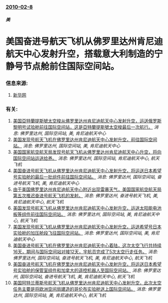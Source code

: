 ### [2010-02-8](/news/2010/02/8/index.md)

##### 美
#  美国奋进号航天飞机从佛罗里达州肯尼迪航天中心发射升空，搭载意大利制造的宁静号节点舱前住国际空间站。




### 信息来源:

1. [新华网](http://news.xinhuanet.com/world/2010-02/08/content_12954794.htm)

### 有关:

1. [ 美国亞特蘭提斯號太空梭从佛罗里达州肯尼迪航天中心发射升空，运送俄罗斯黎明号试验舱前往国际空间站，这是亞特蘭提斯號太空梭最后一次航行。](/zh/news/2010/05/14/美国亞特蘭提斯號太空梭从佛罗里达州肯尼迪航天中心发射升空-运送俄罗斯黎明号试验舱前往国际空间站-这是亞特蘭提斯號太空梭.md) _消息: 佛罗里达州, 国际空间站, 美, 肯尼迪航天中心_
2. [ 美国发现号航天飞机在佛罗里达州肯尼迪航天中心发射升空，前往国际空间站。](/zh/news/2010/04/5/美国发现号航天飞机在佛罗里达州肯尼迪航天中心发射升空-前往国际空间站.md) _消息: 佛罗里达州, 国际空间站, 美, 肯尼迪航天中心_
3. [ 美国国家航空航天局发现号航天飞机从佛罗里达州肯尼迪航天中心升空，将向国际空间站运送给养。](/zh/news/2009/08/28/美国国家航空航天局发现号航天飞机从佛罗里达州肯尼迪航天中心升空-将向国际空间站运送给养.md) _消息: 佛罗里达州, 国际空间站, 肯尼迪航天中心, 航天飞机_
4. [美国奋进号航天飞机从佛罗里达州肯尼迪航天中心发射升空，将运送日本希望号实验舱的最后一批组件前往国际空间站。](/zh/news/2009/07/15/美国奋进号航天飞机从佛罗里达州肯尼迪航天中心发射升空-将运送日本希望号实验舱的最后一批组件前往国际空间站.md) _消息: 佛罗里达州, 国际空间站, 奋进号航天飞机, 美, 肯尼迪航天中心_
5. [由于美国佛罗里达州肯尼迪航天中心附近出现雷暴天气，美国国家航空航天局第五次推迟奋进号航天飞机的发射。](/zh/news/2009/07/13/由于美国佛罗里达州肯尼迪航天中心附近出现雷暴天气-美国国家航空航天局第五次推迟奋进号航天飞机的发射.md) _消息: 佛罗里达州, 奋进号航天飞机, 美, 肯尼迪航天中心, 航天飞机_
6. [美国发现号航天飞机从佛罗里达州肯尼迪航天中心发射升空，运送太阳能电池板等组件前往国际空间站。](/zh/news/2009/03/15/美国发现号航天飞机从佛罗里达州肯尼迪航天中心发射升空-运送太阳能电池板等组件前往国际空间站.md) _消息: 佛罗里达州, 国际空间站, 美, 肯尼迪航天中心, 航天飞机_
7. [美国发现号航天飞机从佛罗里达州肯尼迪航天中心发射升空，运送希望号日本实验舱的加压舱段飞往国际空间站。](/zh/news/2008/05/31/美国发现号航天飞机从佛罗里达州肯尼迪航天中心发射升空-运送希望号日本实验舱的加压舱段飞往国际空间站.md) _消息: 佛罗里达州, 国际空间站, 美, 肯尼迪航天中心_
8. [美国奋进号航天飞机在佛罗里达州肯尼迪航天中心着陆，这次太空飞行共持续16天，期间与国际空间站对接12天，宇航员完成了5次太空行走任务。](/zh/news/2008/03/26/美国奋进号航天飞机在佛罗里达州肯尼迪航天中心着陆-这次太空飞行共持续16天-期间与国际空间站对接12天-宇航员完成了5次.md) _消息: 佛罗里达州, 国际空间站, 奋进号航天飞机, 美, 肯尼迪航天中心, 航天飞机_
9. [美国奋进号航天飞机在佛罗里达州肯尼迪航天中心发射升空，将运送日本希望号实验舱的保管室组件和加拿大的遥控机器人至国际空间站。](/zh/news/2008/03/11/美国奋进号航天飞机在佛罗里达州肯尼迪航天中心发射升空-将运送日本希望号实验舱的保管室组件和加拿大的遥控机器人至国际空间站.md) _消息: 佛罗里达州, 国际空间站, 奋进号航天飞机, 美, 肯尼迪航天中心, 航天飞机_
10. [美国阿特兰蒂斯号航天飞机从佛罗里达州肯尼迪航天中心发射升空，此次太空任务主要是将欧洲空间局建造的哥伦布实验舱送上国际空间站。](/zh/news/2008/02/7/美国阿特兰蒂斯号航天飞机从佛罗里达州肯尼迪航天中心发射升空-此次太空任务主要是将欧洲空间局建造的哥伦布实验舱送上国际空间.md) _消息: 佛罗里达州, 国际空间站, 美, 肯尼迪航天中心, 航天飞机_
